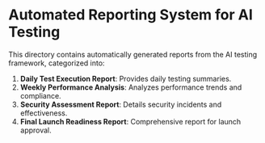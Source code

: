 # Automated Reporting System for AI Testing

This directory contains automatically generated reports from the AI testing framework, categorized into:

1. **Daily Test Execution Report**: Provides daily testing summaries.
2. **Weekly Performance Analysis**: Analyzes performance trends and compliance.
3. **Security Assessment Report**: Details security incidents and effectiveness.
4. **Final Launch Readiness Report**: Comprehensive report for launch approval.

